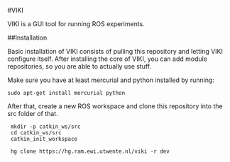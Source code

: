 #VIKI

VIKI is a GUI tool for running ROS experiments.
 
##Installation

Basic installation of VIKI consists of pulling this repository and letting VIKI configure itself. After installing the core of VIKI, 
you can add module repositories, so you are able to actually use stuff.

Make sure you have at least mercurial and python installed by running:

    sudo apt-get install mercurial python
    
After that, create a new ROS workspace and clone this repository into the src folder of that.

     mkdir -p catkin_ws/src
     cd catkin_ws/src
     catkin_init_workspace
     
     hg clone https://hg.ram.ewi.utwente.nl/viki -r dev